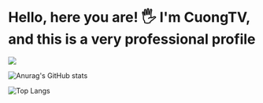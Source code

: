 # Hello, here you are! 🖐️ I'm CuongTV, and this is a very professional profile

![](https://enlivit.com/assets/images/main_image.gif)

![Anurag's GitHub stats](https://github-readme-stats.vercel.app/api?username=cuonganh&show_icons=true)<br>

![Top Langs](https://github-readme-stats.vercel.app/api/top-langs/?username=cuonganh&layout=compact&langs_count=10)

<!--
**cuonganh/CuongTV** is a ✨ _special_ ✨ repository because its `README.md` (this file) appears on your GitHub profile.

Here are some ideas to get you started:

- 🔭 I’m currently working on ...
- 🌱 I’m currently learning ...
- 👯 I’m looking to collaborate on ...
- 🤔 I’m looking for help with ...
- 💬 Ask me about ...
- 📫 How to reach me: ...
- 😄 Pronouns: ...
- ⚡ Fun fact: ...
-->
